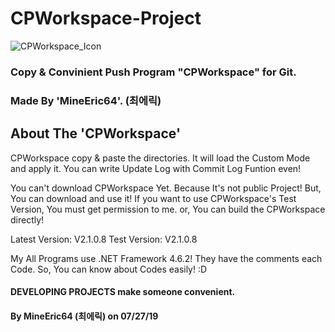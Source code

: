 # CPWorkspace-Project

![CPWorkspace_Icon](https://github.com/MineEric64/CPWorkspace-Project/blob/master/Resources/CPWorkspace_V2.png)
### Copy &amp; Convinient Push Program "CPWorkspace" for Git.

### Made By 'MineEric64'. (최에릭)

## About The 'CPWorkspace'

CPWorkspace copy & paste the directories.
It will load the Custom Mode and apply it.
You can write Update Log with Commit Log Funtion even!

You can't download CPWorkspace Yet. Because It's not public Project!
But, You can download and use it!
If you want to use CPWorkspace's Test Version, You must get permission to me. or, You can build the CPWorkspace directly!

Latest Version: V2.1.0.8
Test Version: V2.1.0.8

My All Programs use .NET Framework 4.6.2!
They have the comments each Code. So, You can know about Codes easily! :D

#### DEVELOPING PROJECTS make someone convenient.
#### By MineEric64 (최에릭) on 07/27/19

